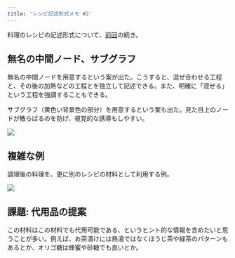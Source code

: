 ```yaml
---
title: 'レシピ記述形式メモ #2'
---
```

料理のレシピの記述形式について、[前回](https://r7kamura.com/articles/2022-05-13-mermaid-recipe-memo)の続き。

無名の中間ノード、サブグラフ
--------------

無名の中間ノードを用意するという案が出た。こうすると、混ぜ合わせる工程と、その後の加熱などの工程とを独立して記述できる。また、明確に「混ぜる」という工程を強調することもできる。

サブグラフ（黄色い背景色の部分）を用意するという案も出た。見た目上のノードが散らばるのを防げ、視覚的な誘導もしやすい。

![](https://lh6.googleusercontent.com/1U5DHB0MPp_dCpIy1vYQ3k3zo-A2wwGCWjlO4ljfSmrNejddH2A5CcQ3lfdTvfXe3fvM3Os3DzbJUJUyp43ZKvpVV8t12dYJC23uUAMkIav12LrfY0EL2psHGB5IYGemdhXujZBlUhs1ycY9zz4hzJRRThrcG0NcaHcu_jCD6YospILrdjFSo2RjQArx)

複雑な例
----

調理後の料理を、更に別のレシピの材料として利用する例。

![](https://lh6.googleusercontent.com/3IjEmYsRT2vnvjwB80dWXmgdFKAW0teNdcPVuFVWEoRhI81yh4XpKrDIcLqah_5plyjW3KSHJolpZ57AGbUsZdBambPE-37xZTsWGvK-X9Ut9Y38BRP0M7Q7eNE9u__vM34Da23jSTbynfcc1bsmnPBn4K4VshpEZO1_Om_7x78hZjhKYr7znc7YOq_D)

課題: 代用品の提案
----------

この材料はこの材料でも代用可能である、というヒント的な情報を含めたいと思うことが多い。例えば、お茶漬けには熱湯ではなくほうじ茶や緑茶のパターンもあるとか、オリゴ糖は蜂蜜や砂糖でも良いとか。
